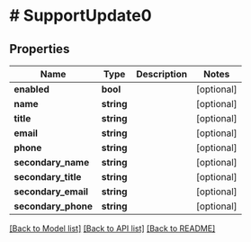 # # SupportUpdate0

## Properties

Name | Type | Description | Notes
------------ | ------------- | ------------- | -------------
**enabled** | **bool** |  | [optional]
**name** | **string** |  | [optional]
**title** | **string** |  | [optional]
**email** | **string** |  | [optional]
**phone** | **string** |  | [optional]
**secondary_name** | **string** |  | [optional]
**secondary_title** | **string** |  | [optional]
**secondary_email** | **string** |  | [optional]
**secondary_phone** | **string** |  | [optional]

[[Back to Model list]](../../README.md#models) [[Back to API list]](../../README.md#endpoints) [[Back to README]](../../README.md)
